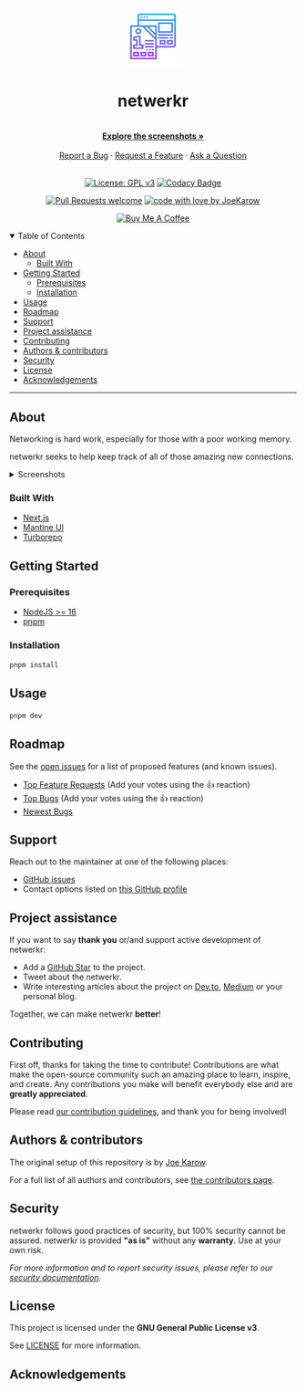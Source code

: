 <!-- markdownlint-disable MD033 -->
<h1 align="center">
  <a href="https://github.com/JoeKarow/netwerkr">
    <!-- Please provide path to your logo here -->
    <img src="docs/images/logo.svg" alt="Logo" width="100" height="100">
  </a>
</h1>

<div align="center">
  <h1>netwerkr</h1>
  <br />
  <a href="#about"><strong>Explore the screenshots »</strong></a>
  <br />
  <br />
  <a href="https://github.com/JoeKarow/netwerkr/issues/new?assignees=&labels=bug&template=01_BUG_REPORT.md&title=bug%3A+">Report a Bug</a>
  ·
  <a href="https://github.com/JoeKarow/netwerkr/issues/new?assignees=&labels=enhancement&template=02_FEATURE_REQUEST.md&title=feat%3A+">Request a Feature</a>
  ·
  <a href="https://github.com/JoeKarow/netwerkr/issues/new?assignees=&labels=question&template=04_SUPPORT_QUESTION.md&title=support%3A+">Ask a Question</a>
</div>

<div align="center">
<br />

[![License: GPL v3](https://img.shields.io/badge/License-GPLv3-blue.svg)](https://www.gnu.org/licenses/gpl-3.0)
[![Codacy Badge](https://app.codacy.com/project/badge/Grade/8931af71fb844e5e88482f367de04589)](https://www.codacy.com/gh/JoeKarow/netwerkr/dashboard?utm_source=github.com&utm_medium=referral&utm_content=JoeKarow/netwerkr&utm_campaign=Badge_Grade)

[![Pull Requests welcome](https://img.shields.io/badge/PRs-welcome-ff69b4.svg?style=flat-square)](https://github.com/JoeKarow/netwerkr/issues?q=is%3Aissue+is%3Aopen+label%3A%22help+wanted%22)
[![code with love by JoeKarow](https://img.shields.io/badge/%3C%2F%3E%20with%20%E2%99%A5%20by-JoeKarow-ff1414.svg?style=flat-square)](https://github.com/JoeKarow)

<a href="https://www.buymeacoffee.com/JoeKarow" target="_blank"><img src="https://cdn.buymeacoffee.com/buttons/v2/default-yellow.png" alt="Buy Me A Coffee" style="height: 60px !important;width: 217px !important;" ></a>

</div>

<details open="open">
<summary>Table of Contents</summary>

- [About](#about)
  - [Built With](#built-with)
- [Getting Started](#getting-started)
  - [Prerequisites](#prerequisites)
  - [Installation](#installation)
- [Usage](#usage)
- [Roadmap](#roadmap)
- [Support](#support)
- [Project assistance](#project-assistance)
- [Contributing](#contributing)
- [Authors & contributors](#authors--contributors)
- [Security](#security)
- [License](#license)
- [Acknowledgements](#acknowledgements)

</details>

---

## About

Networking is hard work, especially for those with a poor working memory.

netwerkr seeks to help keep track of all of those amazing new connections.

<details>
<summary>Screenshots</summary>
<br>

> Screenshots coming soon..

|                               Home Page                                |                               Login Page                                |
| :--------------------------------------------------------------------: | :---------------------------------------------------------------------: |
| <img src="docs/images/screenshot.webp" title="Home Page" width="100%"> | <img src="docs/images/screenshot.webp" title="Login Page" width="100%"> |

</details>

### Built With

- [Next.js](https://nextjs.org/)
- [Mantine UI](https://mantine.dev/)
- [Turborepo](https://turborepo.org/)

## Getting Started

### Prerequisites

- [NodeJS >= 16](https://nodejs.dev/)
- [pnpm](https://pnpm.io/)

### Installation

```bash
pnpm install
```

## Usage

```bash
pnpm dev
```

## Roadmap

See the [open issues](https://github.com/JoeKarow/netwerkr/issues) for a list of proposed features (and known issues).

- [Top Feature Requests](https://github.com/JoeKarow/netwerkr/issues?q=label%3Aenhancement+is%3Aopen+sort%3Areactions-%2B1-desc) (Add your votes using the 👍 reaction)
- [Top Bugs](https://github.com/JoeKarow/netwerkr/issues?q=is%3Aissue+is%3Aopen+label%3Abug+sort%3Areactions-%2B1-desc) (Add your votes using the 👍 reaction)
- [Newest Bugs](https://github.com/JoeKarow/netwerkr/issues?q=is%3Aopen+is%3Aissue+label%3Abug)

## Support

Reach out to the maintainer at one of the following places:

- [GitHub issues](https://github.com/JoeKarow/netwerkr/issues/new?assignees=&labels=question&template=04_SUPPORT_QUESTION.md&title=support%3A+)
- Contact options listed on [this GitHub profile](https://github.com/JoeKarow)

## Project assistance

If you want to say **thank you** or/and support active development of netwerkr:

- Add a [GitHub Star](https://github.com/JoeKarow/netwerkr) to the project.
- Tweet about the netwerkr.
- Write interesting articles about the project on [Dev.to](https://dev.to/), [Medium](https://medium.com/) or your personal blog.

Together, we can make netwerkr **better**!

## Contributing

First off, thanks for taking the time to contribute! Contributions are what make the open-source community such an amazing place to learn, inspire, and create. Any contributions you make will benefit everybody else and are **greatly appreciated**.

Please read [our contribution guidelines](docs/CONTRIBUTING.md), and thank you for being involved!

## Authors & contributors

The original setup of this repository is by [Joe Karow](https://github.com/JoeKarow).

For a full list of all authors and contributors, see [the contributors page](https://github.com/JoeKarow/netwerkr/contributors).

## Security

netwerkr follows good practices of security, but 100% security cannot be assured.
netwerkr is provided **"as is"** without any **warranty**. Use at your own risk.

_For more information and to report security issues, please refer to our [security documentation](docs/SECURITY.md)._

## License

This project is licensed under the **GNU General Public License v3**.

See [LICENSE](LICENSE) for more information.

## Acknowledgements

<!-- > **[?]**
> If your work was funded by any organization or institution, acknowledge their support here.
> In addition, if your work relies on other software libraries, or was inspired by looking at other work, it is appropriate to acknowledge this intellectual debt too. -->
